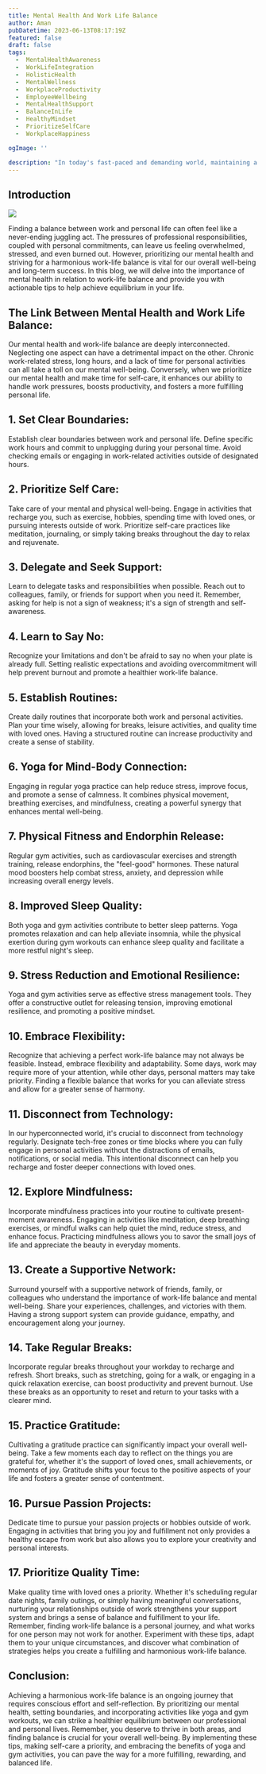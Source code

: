 ```yaml
---
title: Mental Health And Work Life Balance
author: Aman
pubDatetime: 2023-06-13T08:17:19Z
featured: false
draft: false
tags:
  -  MentalHealthAwareness
  -  WorkLifeIntegration
  -  HolisticHealth
  -  MentalWellness
  -  WorkplaceProductivity
  -  EmployeeWellbeing
  -  MentalHealthSupport
  -  BalanceInLife
  -  HealthyMindset
  -  PrioritizeSelfCare
  -  WorkplaceHappiness

ogImage: ''

description: "In today's fast-paced and demanding world, maintaining a healthy work-life balance has become more critical than ever. This blog explores the crucial link between mental health and work-life balance, and offers valuable insights and practical tips to help you navigate the challenges of balancing your professional and personal life, while safeguarding your mental well-being."
---
```


## Introduction

![](H1.png)



Finding a balance between work and personal life can often feel like a never-ending juggling act. The pressures of professional responsibilities, coupled with personal commitments, can leave us feeling overwhelmed, stressed, and even burned out. However, prioritizing our mental health and striving for a harmonious work-life balance is vital for our overall well-being and long-term success. In this blog, we will delve into the importance of mental health in relation to work-life balance and provide you with actionable tips to help achieve equilibrium in your life.
 
## The Link Between Mental Health and Work Life Balance:
Our mental health and work-life balance are deeply interconnected. Neglecting one aspect can have a detrimental impact on the other. Chronic work-related stress, long hours, and a lack of time for personal activities can all take a toll on our mental well-being. Conversely, when we prioritize our mental health and make time for self-care, it enhances our ability to handle work pressures, boosts productivity, and fosters a more fulfilling personal life.

## 1. Set Clear Boundaries:
Establish clear boundaries between work and personal life. Define specific work hours and commit to unplugging during your personal time. Avoid checking emails or engaging in work-related activities outside of designated hours.


## 2. Prioritize Self Care: 
Take care of your mental and physical well-being. Engage in activities that recharge you, such as exercise, hobbies, spending time with loved ones, or pursuing interests outside of work. Prioritize self-care practices like meditation, journaling, or simply taking breaks throughout the day to relax and rejuvenate.

## 3. Delegate and Seek Support:
 Learn to delegate tasks and responsibilities when possible. Reach out to colleagues, family, or friends for support when you need it. Remember, asking for help is not a sign of weakness; it's a sign of strength and self-awareness.

## 4. Learn to Say No:
 Recognize your limitations and don't be afraid to say no when your plate is already full. Setting realistic expectations and avoiding overcommitment will help prevent burnout and promote a healthier work-life balance.

## 5. Establish Routines: 
 Create daily routines that incorporate both work and personal activities. Plan your time wisely, allowing for breaks, leisure activities, and quality time with loved ones. Having a structured routine can increase productivity and create a sense of stability.


## 6. Yoga for Mind-Body Connection:
 Engaging in regular yoga practice can help reduce stress, improve focus, and promote a sense of calmness. It combines physical movement, breathing exercises, and mindfulness, creating a powerful synergy that enhances mental well-being.

## 7. Physical Fitness and Endorphin Release:
 Regular gym activities, such as cardiovascular exercises and strength training, release endorphins, the "feel-good" hormones. These natural mood boosters help combat stress, anxiety, and depression while increasing overall energy levels.

## 8. Improved Sleep Quality:
 Both yoga and gym activities contribute to better sleep patterns. Yoga promotes relaxation and can help alleviate insomnia, while the physical exertion during gym workouts can enhance sleep quality and facilitate a more restful night's sleep.

## 9. Stress Reduction and Emotional Resilience:
 Yoga and gym activities serve as effective stress management tools. They offer a constructive outlet for releasing tension, improving emotional resilience, and promoting a positive mindset.

## 10. Embrace Flexibility:
  Recognize that achieving a perfect work-life balance may not always be feasible. Instead, embrace flexibility and adaptability. Some days, work may require more of your attention, while other days, personal matters may take priority. Finding a flexible balance that works for you can alleviate stress and allow for a greater sense of harmony.

## 11. Disconnect from Technology:
 In our hyperconnected world, it's crucial to disconnect from technology regularly. Designate tech-free zones or time blocks where you can fully engage in personal activities without the distractions of emails, notifications, or social media. This intentional disconnect can help you recharge and foster deeper connections with loved ones.

## 12. Explore Mindfulness:
 Incorporate mindfulness practices into your routine to cultivate present-moment awareness. Engaging in activities like meditation, deep breathing exercises, or mindful walks can help quiet the mind, reduce stress, and enhance focus. Practicing mindfulness allows you to savor the small joys of life and appreciate the beauty in everyday moments.

## 13. Create a Supportive Network:
 Surround yourself with a supportive network of friends, family, or colleagues who understand the importance of work-life balance and mental well-being. Share your experiences, challenges, and victories with them. Having a strong support system can provide guidance, empathy, and encouragement along your journey.

## 14. Take Regular Breaks:
 Incorporate regular breaks throughout your workday to recharge and refresh. Short breaks, such as stretching, going for a walk, or engaging in a quick relaxation exercise, can boost productivity and prevent burnout. Use these breaks as an opportunity to reset and return to your tasks with a clearer mind.

## 15. Practice Gratitude: 
Cultivating a gratitude practice can significantly impact your overall well-being. Take a few moments each day to reflect on the things you are grateful for, whether it's the support of loved ones, small achievements, or moments of joy. Gratitude shifts your focus to the positive aspects of your life and fosters a greater sense of contentment.

## 16. Pursue Passion Projects:
 Dedicate time to pursue your passion projects or hobbies outside of work. Engaging in activities that bring you joy and fulfillment not only provides a healthy escape from work but also allows you to explore your creativity and personal interests.

## 17. Prioritize Quality Time:
 Make quality time with loved ones a priority. Whether it's scheduling regular date nights, family outings, or simply having meaningful conversations, nurturing your relationships outside of work strengthens your support system and brings a sense of balance and fulfillment to your life.
Remember, finding work-life balance is a personal journey, and what works for one person may not work for another. Experiment with these tips, adapt them to your unique circumstances, and discover what combination of strategies helps you create a fulfilling and harmonious work-life balance.


## Conclusion:
Achieving a harmonious work-life balance is an ongoing journey that requires conscious effort and self-reflection. By prioritizing our mental health, setting boundaries, and incorporating activities like yoga and gym workouts, we can strike a healthier equilibrium between our professional and personal lives. Remember, you deserve to thrive in both areas, and finding balance is crucial for your overall well-being. By implementing these tips, making self-care a priority, and embracing the benefits of yoga and gym activities, you can pave the way for a more fulfilling, rewarding, and balanced life.
